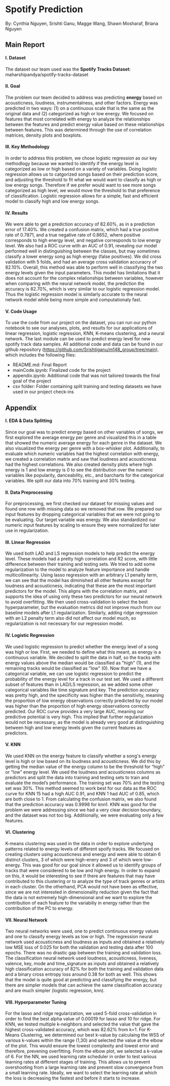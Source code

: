 # Spotify Prediction
By: Cynthia Nguyen, Srishti Ganu, Magge Wang, Shawn Mosharaf, Briana Nguyen

## Main Report

#### I. Dataset 
The dataset our team used was the **Spotify Tracks Dataset**: maharshipandya/spotify-tracks-dataset

#### II. Goal 
The problem our team decided to address was predicting **energy** based on acousticness, loudness, instrumentalness, and other factors. Energy was predicted in two ways: (1) on a continuous scale that is the same as the original data and (2) categorized as high or low energy. We focused on features that most correlated with energy to analyze the relationships between the features and predict energy value based on these relationships between features. This was determined through the use of correlation matrices, density plots and boxplots.

#### III. Key Methodology
In order to address this problem, we chose logistic regression as our key methodlogy because we wanted to identify if the energy level is categorized as low or high based on a variety of variables.  Doing logistic regression allows us to catgorized songs based on their prediction score, and adjusting the threshold to fit what we would want to classify as high or low energy songs.  Therefore if we prefer would want to see more songs categorized as high level, we would move the threshold to that preference of classification. Logistic regression allows for a simple, fast and efficient model to classify high and low energy songs.

#### IV.  Results
We were able to get a prediction accuracy of 82.60%, as in a prediction error of 17.40%.  We created a confusion matrix, which had a true positive rate of 0.7871, and a true negative rate of 0.8652, where positive corresponds to high energy level, and negative corresponds to low energy level.  We also had a ROC curve with an AUC of 0.91, revealing our model performed well in distinguishing between the classes, but may sometimes classify a lower energy song as high energy (false positives).  We did cross validation with 5 folds, and had an average cross validation accuracry of 82.10%.  Overall, this method was able to perform well in classifying the two energy levels given the input parameters.  This model has limitations that it does not account for the complex relationships between variables, however when comparing with the neural network model, the prediction the accuracy is 82.70%, which is very similar to our logistic regression model. Thus the logistic regression model is similarly accurate to the neural network model while being more simple and computationaly fast.

#### V. Code Usage
To use the code from our project on the dataset, you can run our python notebook to see our analyses, plots, and results for our applications of linear regression, logistic regression, KNN, K-means clustering, and a neural network. The last module can be used to predict energy level for new spotify track data samples. All additional code and data can be found in our github repository (https://github.com/Srishtiganu/m148_group/tree/main), which includes the following files:
  * README.md: Final Report
  * mainCode.ipynb: Finalized code for the project
  * appendix.ipynb: Additional code that was not tailored towards the final goal of the project
  * csv folder: Folder containing split training and testing datasets we have used in our project check-ins

## Appendix

#### I. EDA & Data Splitting
Since our goal was to predict energy based on other variables of songs, we first explored the average energy per genre and visualized this in a table that showed the numeric average energy for each genre in the dataset. We also visualized the energy per genre with a box-whisker plot. Additionally, to evaluate which numeric variables had the highest correlation with energy, we created a correlation matrix and saw that loudness and acousticness had the highest correlations. We also created density plots where high energy is 1 and low energy is 0 to see the distribution over the numeric variables like popularity, danceability, etc., and barcharts for the categorical variables. We split our data into 70% training and 30% testing.

#### II. Data Preprocessing
For preprocessing, we first checked our dataset for missing values and found one row with missing data so we removed that row. We prepared our input features by dropping categorical variables that we were not going to be evaluating. Our target variable was energy. We also standardized our numeric input features by scaling to ensure they were normalized for later use in regularization.

#### III. Linear Regression
We used both LAD and LS regression models to help predict the energy level. These models had a pretty high correlation and R2 score, with little difference between their training and testing sets. We tried to add some regularization to the model to analyze feature importance and handle multicollinearity. Using lasso regression with an arbitrary L1 penalty term, we can see that the model has diminished all other features except for loudness and acousticness, indicating that these are the most important predictors for the model. This aligns with the correlation matrix, and supports the idea of using only these two predictors for our neural network to avoid overfitting. We then used cross-validation to select the best hyperparameter, but the evaluation metrics did not improve much from our baseline models after L1 regularization. Similarly, adding ridge regression with an L2 penalty term also did not affect our model much, so regularization is not necessary for our regression model.

#### IV. Logistic Regression
We used logistic regression to predict whether the energy level of a song was high or low. First, we needed to define what this meant, as energy is a continuous variable. We decided to split the data in half, so the tracks with energy values above the median would be classified as "high" (1), and the remaining tracks would be classified as "low" (0). Now that we have a categorical variable, we can use logistic regression to predict the probability of the energy level for a track in our test set. We used a different subset of features than in LAD/LS regression, as we added some other categorical variables like time signature and key. The prediction accuracy was pretty high, and the specificity was higher than the sensitivity, meaning the proportion of low energy observations correctly predicted by our model was higher than the proportion of high energy observations correctly predicted. Our ROC curve provides a very large AUC, meaning our predictive potential is very high. This implied that further regularization would not be necessary, as the model is already very good at distinguishing between high and low energy levels given the current features as predictors.

#### V. KNN
We used KNN on the energy feature to classify whether a song's energy level is high or low based on its loudness and acousticness. We did this by getting the median value of the energy column to be the threshold for “high” or “low” energy level. We used the loudness and acousticness columns as predictors and split the data into training and testing sets to train and evaluate the model’s performance. The training set was 70% and the testing set was 30%. This method seemed to work best for our data as the ROC curve for KNN 15 had a high AUC 0.91, and KNN 1 had AUC of 0.85, which are both close to 1. From calculating the confusion matrix, we also found that the prediction accuracy was 0.9998 for knn1. KNN was good for the problem we were addressing since we had a very clear decision boundary, and the dataset was not too big. Additionally, we were evaluating only a few features.

#### VI. Clustering
K-means clustering was used in the data in order to explore underlying patterns related to energy levels of different spoify tracks. We focused on creating clusters using acousticness and energy and were able to obtain 6 distinct clusters, 3 of which were high-enery and 3 of which were low-energy. This was good for our goal since it allowed us to identify groups of tracks that were considered to be low and high energy. In order to expand on this, it would be interesting to see if there are features that may have contributed to this clustering or to analyze the type of track genres or artists in each cluster. On the otherhand, PCA would not have been as effective, since we are not interested in dimensionality reduction given the fact that the data is not extremely high-dimensional and we want to explore the contribution of each feature to the variabiliy in energy rather than the contribution of the PC to energy.

#### VII. Neural Network
Two neural networks were used, one to predict continuous energy values and one to classify energy levels as low or high. The regression neural network used acousticness and loudness as inputs and obtained a relatively low MSE loss of 0.025 for both the validation and testing data after 100 epochs. There was no drastic gap between the training and validation loss. The classification neural network used loudness, acousticness, liveness, valence, key, mode and time_signature as inputs and obtained a relatively high classification accuracy of 82% for both the training and validation data and a binary cross entropy loss around 0.38 for both as well. This shows that the model is quite good at predicting and classifying the energy, but there are simpler models that can achieve the same classification accuracy and are much simpler (logistic regression, knn).

#### VIII. Hyperparameter Tuning
For the lasso and ridge regularization, we used 5-fold cross-validation in order to find the best alpha value of 0.00019 for lasso and 10 for ridge.
For KNN, we tested multiple k-neighbors and selected the value that gave the highest cross-validated accuracy, which was 82.62% from k=1.
For K-Means Clustering, we determined our best k-value by calculaing the WSS of various k-values within the range (1,30) and selected the value at the elbow of the plot. This would ensure the lowest complexity and lowest error and therefore, prevening overfitting. From the elbow plot, we selected a k-value of 6.
For the NN, we used learning rate scheduler in order to test various learning rates at different stages of training. This allows us to prevent overshooting from a large learning rate and prevent slow convergence from a small learning rate. Ideally, we want to select the learning rate at which the loss is decreasing the fastest and before it starts to increase.
